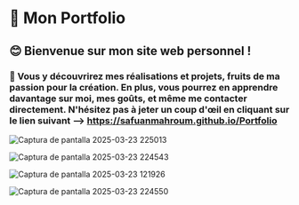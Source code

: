 # 💫 Mon Portfolio

## 😊 Bienvenue sur mon site web personnel ! 

### 🎨 Vous y découvrirez mes réalisations et projets, fruits de ma passion pour la création. En plus, vous pourrez en apprendre davantage sur moi, mes goûts, et même me contacter directement. N'hésitez pas à jeter un coup d'œil en cliquant sur le lien suivant --> https://safuanmahroum.github.io/Portfolio

![Captura de pantalla 2025-03-23 225013](https://github.com/user-attachments/assets/d8a6ba60-ea6f-4ea0-a6f9-567ef9502b28)

![Captura de pantalla 2025-03-23 224543](https://github.com/user-attachments/assets/9989df97-fbbc-4d63-8bb5-05e2446a03de)

![Captura de pantalla 2025-03-23 121926](https://github.com/user-attachments/assets/4e06ef97-38eb-4ce4-a49e-c02df2d2616c)

![Captura de pantalla 2025-03-23 224550](https://github.com/user-attachments/assets/2b66fd01-4da9-4a79-b8da-2e967cbd1613)
